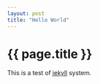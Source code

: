 ```yaml
---
layout: post
title: "Hello World"
---
```


<h1>{{ page.title }}</h1>
This is a test of <a href="https://github.com/mojombo/jekyll/">jekyll</a> system.